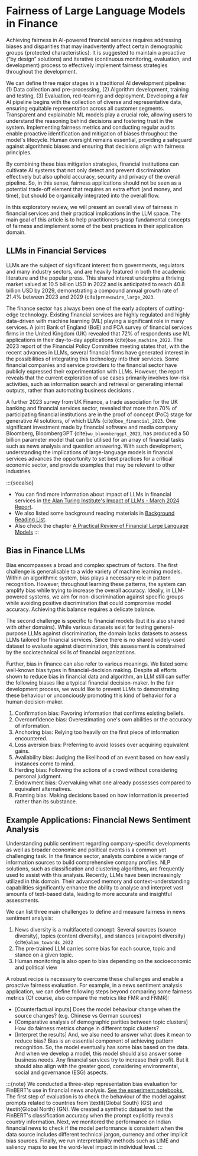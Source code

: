 # Fairness of Large Language Models in Finance

Achieving fairness in AI-powered financial services requires addressing biases and disparities that may inadvertently affect certain demographic groups (protected characteristics). It is suggested to maintain a proactive (“by design” solutions) and iterative (continuous monitoring, evaluation, and development) process to effectively implement fairness strategies throughout the development.

We can define three major stages in a traditional AI development pipeline: (1) Data collection and pre-processing, (2) Algorithm development, training and testing, (3) Evaluation, red-teaming and deployment. Developing a fair AI pipeline begins with the collection of diverse and representative data, ensuring equitable representation across all customer segments. Transparent and explainable ML models play a crucial role, allowing users to understand the reasoning behind decisions and fostering trust in the system. Implementing fairness metrics and conducting regular audits enable proactive identification and mitigation of biases throughout the model's lifecycle. Human oversight remains essential, providing a safeguard against algorithmic biases and ensuring that decisions align with fairness principles.

By combining these bias mitigation strategies, financial institutions can cultivate AI systems that not only detect and prevent discrimination effectively but also uphold accuracy, security and privacy of the overall pipeline. So, in this sense, fairness applications should not be seen as a potential trade-off element that requires an extra effort (and money, and time), but should be organically integrated into the overall flow.

In this exploratory review, we will present an overall view of fairness in financial services and their practical implications in the LLM space. The main goal of this article is to help practitioners grasp fundamental concepts of fairness and implement some of the best practices in their application domain.

## LLMs in Financial Services

LLMs are the subject of significant interest from governments, regulators and many industry sectors, and are heavily featured in both the academic literature and the popular press. This shared interest underpins a thriving market valued at 10.5 billion USD in 2022 and is anticipated to reach 40.8 billion USD by 2029, demonstrating a compound annual growth rate of 21.4% between 2023 and 2029 {cite}`prnewswire_large_2023`.

The finance sector has always been one of the early adopters of cutting-edge technology.  Existing financial services are highly regulated and highly data-driven with machine learning (ML) playing a significant role in many services. A joint Bank of England (BoE) and FCA survey of financial services firms in the United Kingdom (UK) revealed that 72% of respondents use ML applications in their day-to-day applications {cite}`boe_machine_2022`.  The 2023 report of the Financial Policy Committee meeting states that, with the recent advances in LLMs, several financial firms have generated interest in the possibilities of integrating this technology into their services. Some financial companies and service providers to the financial sector have publicly expressed their experimentation with LLMs. However, the report reveals that the current exploration of use cases primarily involves low-risk activities, such as information search and retrieval or generating internal outputs, rather than automating business decisions .

A further 2023 survey from UK Finance, a trade association for the UK banking and financial services sector, revealed that more than 70% of participating financial institutions are in the proof of concept (PoC) stage for generative AI solutions, of which LLMs {cite}`boe_financial_2023`. One significant investment made by financial software and media company Bloomberg, BloombergGPT {cite}`wu_bloomberggpt_2023`,  has produced a 50 billion parameter model that can be utilised for an array of financial tasks such as news analysis and question answering. With such development, understanding the implications of large-language models in financial services advances the opportunity to set best practices for a critical economic sector, and provide examples that may be relevant to other industries.

:::{seealso}
- You can find more information about impact of LLMs in financial services in [the Alan Turing Institute's Impact of LLMs - March 2024 Report](https://www.turing.ac.uk/news/publications/impact-large-language-models-finance-towards-trustworthy-adoption).
- We also listed some background reading materials in [Background Reading List](./readinglist.md).
- Also check the chapter [A Practical Review of Financial Large Language Models](./finllms.md)
:::

## Bias in Finance LLMs

Bias encompasses a broad and complex spectrum of factors. The first challenge is generalisable to a wide variety of machine learning models. Within an algorithmic system, bias plays a necessary role in pattern recognition. However, throughout learning these patterns, the system can amplify bias while trying to increase the overall accuracy. Ideally, in LLM-powered systems, we aim for non-discrimination against specific groups while avoiding positive discrimination that could compromise model accuracy. Achieving this balance requires a delicate balance.

The second challenge is specific to financial models (but it is also shared with other domains). While various datasets exist for testing general-purpose LLMs against discrimination, the domain lacks datasets to assess LLMs tailored for financial services. Since there is no shared widely-used dataset to evaluate against discrimination, this assessment is constrained by the sociotechnical skills of financial organizations.

Further, bias in finance can also refer to various meanings. We listed some well-known bias types in financial-decision making. Despite all efforts shown to reduce bias in financial data and algorithm, an LLM still can suffer the following biases like a typical financial decision-maker. In the fair development process, we would like to prevent LLMs to demonstrating these behaviour or unconciously promoting this kind of behavior for a human decision-maker.

1. Confirmation bias: Favoring information that confirms existing beliefs.
2. Overconfidence bias: Overestimating one's own abilities or the accuracy of information.
3. Anchoring bias: Relying too heavily on the first piece of information encountered.
4. Loss aversion bias: Preferring to avoid losses over acquiring equivalent gains.
5. Availability bias: Judging the likelihood of an event based on how easily instances come to mind.
6. Herding bias: Following the actions of a crowd without considering personal judgment.
7. Endowment bias: Overvaluing what one already possesses compared to equivalent alternatives.
8. Framing bias: Making decisions based on how information is presented rather than its substance.

## Example Applications: Financial News Sentiment Analysis

Understanding public sentiment regarding company-specific developments as well as broader economic and political events is a common yet challenging task. In the finance sector, analysts combine a wide range of information sources to build comprehensive company profiles. NLP solutions, such as classification and clustering algorithms, are frequently used to assist with this analysis. Recently, LLMs have been increasingly utilized in this domain. Their advanced memory and context-understanding capabilities significantly enhance the ability to analyse and interpret vast amounts of text-based data, leading to more accurate and insightful assessments.

We can list three main challenges to define and measure fairness in news sentiment analysis:

1. News diversity is a multifaceted concept: Several sources (source diversity), topics (content diversity), and stances (viewpoint diversity) {cite}`alam_towards_2022`
2. The pre-trained LLM carries some bias for each source, topic and stance on a given topic.
3. Human monitoring is also open to bias depending on the socioeconomic and political view

A robust recipe is necessary to overcome these challenges and enable a proactive fairness evaluation. For example, in a news sentiment analysis application, we can define following steps beyond comparing some fairness metrics (Of course, also compare the metrics like FMR and FNMR):

- [Counterfactual inputs] Does the model behaviour change when the source changes? (e.g. Chinese vs German sources)
- [Comparative analysis of demographic parities between topic clusters] How do fairness metrics change in different topic clusters?
- [Interpret the results] And, we also need to answer what does it mean to reduce bias? Bias is an essential component of achieving pattern recognition. So, the model eventually has some bias based on the data. And when we develop a model, this model should also answer some business needs. Any financial services try to increase their profit. But it should also align with the greater good, considering environmental, social and governance (ESG) aspects. 

:::{note}
We conducted a three-step representation bias evaluation for FinBERT's use in financial news analysis. [See the experiment notebooks.](https://github.com/asabuncuoglu13/faid-test-financial-sentiment-analysis/tree/main/notebooks/bias-eval) The first step of evaluation is to check the behaviour of the model against prompts related to countries from \textit{Global South} (GS) and \textit{Global North} (GN). We created a synthetic dataset to test the FinBERT's classification accuracy when the prompt explicitly reveals country information. Next, we monitored the performance on Indian financial news to check if the model performance is consistent when the data source includes different technical jargon, currency and other implicit bias sources.  Finally, we run interpretability methods such as LIME and saliency maps to see the word-level impact in individual level.
:::